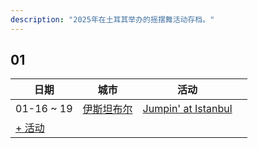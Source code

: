 ```yaml
---
description: "2025年在土耳其举办的摇摆舞活动存档。"
---
```


## 01

| 日期 | 城市 | 活动 | |
| --- | --- | --- | --- |
| 01-16 ~ 19 | [伊斯坦布尔](by_city.md#istanbul) | [Jumpin' at Istanbul](jumpin-at-istanbul-2025.md) |  |
| [+ 活动](https://github.com/swingdance/events/issues/new?assignees=&labels=add+event&projects=&template=02-add_entity.yml&title=%5B2025%2Ftr_TR%5D%20%3CName%3E&region=tr_TR&province=&city=&org_id=&date_starts=2025-01-&date_ends=2025-01-)
